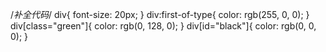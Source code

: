 /*补全代码*/
div{
    font-size: 20px;
}
div:first-of-type{
    color: rgb(255, 0, 0);
}
div[class="green"]{
    color: rgb(0, 128, 0);
}
div[id="black"]{
    color: rgb(0, 0, 0);
}